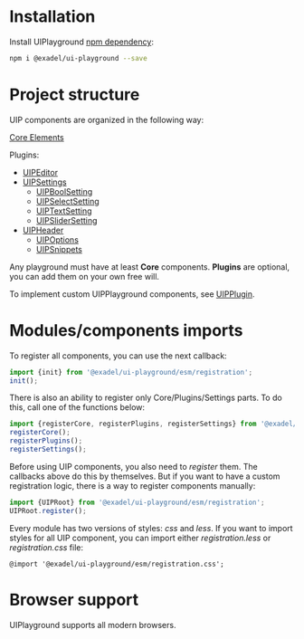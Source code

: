 # Installation 

Install UIPlayground [npm dependency](https://www.npmjs.com/package/@exadel/ui-playground):
   ```bash
   npm i @exadel/ui-playground --save
   ```

# Project structure

UIP components are organized in the following way:

[Core Elements](src/core/README.md#uip-root)

Plugins:
  - [UIPEditor](src/plugins/editor/README.md)
  - [UIPSettings](src/plugins/settings/README.md)
      - [UIPBoolSetting](src/settings/bool-setting/README.md)
      - [UIPSelectSetting](src/settings/select-setting/README.md)
      - [UIPTextSetting](src/settings/text-setting/README.md)
      - [UIPSliderSetting](src/settings/slider-setting/README.md)
  - [UIPHeader](src/plugins/header/README.md)
      - [UIPOptions](src/header/options/README.md)
      - [UIPSnippets](src/header/snippets/README.md)

Any playground must have at least **Сore** components. **Plugins** are
optional, you can add them on your own free will.

To implement custom UIPPlayground components, see [UIPPlugin](src/core/README.md#uip-plugin).

# Modules/components imports
To register all components, you can use the next callback:

```typescript
import {init} from '@exadel/ui-playground/esm/registration';
init();
```

There is also an ability to register only Core/Plugins/Settings parts. To do this, call one of the functions below:

```typescript
import {registerCore, registerPlugins, registerSettings} from '@exadel/ui-playground/esm/registration';
registerCore();
registerPlugins();
registerSettings();
```

Before using UIP components, you also need to *register* them. The callbacks above do this by themselves.
But if you want to have a custom registration logic, there is a way to register components manually:

```typescript
import {UIPRoot} from '@exadel/ui-playground/esm/registration';
UIPRoot.register();
```

Every module has two versions of styles: *css* and *less*. If you want
to import styles for all UIP component, you can import either
*registration.less* or *registration.css* file:

```less
@import '@exadel/ui-playground/esm/registration.css';
```

# Browser support

UIPlayground supports all modern browsers.
